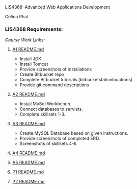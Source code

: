 LIS4368: Advanced Web Applications Development

Celina Phal

### LIS4368 Requirements:

*Course Work Links:*

1. [A1 README.md](a1/README.md "My A1 README.md file")
    - Install JDK
    - Install Tomcat
    - Provide screenshots of installations
    - Create Bitbucket repo
    - Complete Bitbucket tutorials
        (bitbucketstationlocations)
    - Provide git command descriptions

2. [A2 README.md](a2/README.md "My A2 README.md file")
    - Install MySql Workbench.
    - Connect databases to servlets.
    - Complete skillsets 1-3.

3. [A3 README.md](a3/README.md "My A3 README.md file")
    - Create MySQL Database based on given instructions.
    - Provide screenshots of completed ERD.
    - Screenshots of skillsets 4-6.

4. [A4 README.md](a4/README.md "My A4 README.md file")

5. [A5 README.md](a5/README.md "My A5 README.md file")

6. [P1 README.md](p1/README.md "My P1 README.md file")

7. [P2 README.md](p2/README.md "My P2 README.md file")





